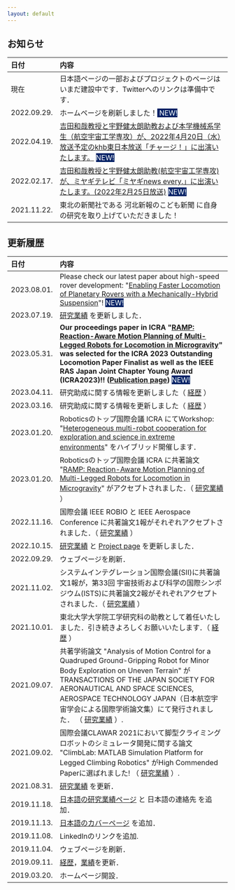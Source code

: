 ```yaml
---
layout: default
---
```




## お知らせ

| 日付        | 内容          |
|:-------------|:------------------|
| 現在 | 日本語ページの一部およびプロジェクトのページはいまだ建設中です．Twitterへのリンクは準備中です． |
| 2022.09.29. | ホームページを刷新しました！<span style="background-color:#002266"> <span style="color: white">NEW! </span> </span> |
| 2022.04.19. | [吉田和哉教授と宇野健太朗助教および本学機械系学生（航空宇宙工学専攻）が、2022年4月20日（水）放送予定のkhb東日本放送「チャージ！」に出演いたします。](https://www.mech.tohoku.ac.jp/news220419_1/) <span style="background-color:#002266"> <span style="color: white">NEW! </span> </span> |
| 2022.02.17. | [吉田和哉教授と宇野健太朗助教(航空宇宙工学専攻)が、ミヤギテレビ「ミヤギnews every.」に出演いたします。(2022年2月25日放送)](https://www.mech.tohoku.ac.jp/news210222/) <span style="background-color:#002266"> <span style="color: white">NEW! </span> </span> |
| 2021.11.22. | 東北の新聞社である 河北新報のこども新聞 に自身の研究を取り上げていただきました！ |



## 更新履歴

| 日付        | 内容          |
|:------------|:------------------|
| 2023.08.01. | Please check our latest paper about high-speed rover development: "<a href="https://arxiv.org/pdf/2307.04494.pdf" target="_blank">Enabling Faster Locomotion of Planetary Rovers with a Mechanically-Hybrid Suspension</a>"! <span style="background-color:#002266"> <span style="color: white"> NEW! </span> </span>|
| 2023.07.19. | [研究業績](./pub_j.html) を更新しました． |
| 2023.05.31. | **Our proceedings paper in ICRA "[RAMP: Reaction-Aware Motion Planning of Multi-Legged Robots for Locomotion in Microgravity](https://arxiv.org/abs/2301.07996)" was selected for the ICRA 2023 Outstanding Locomotion Paper Finalist as well as the IEEE RAS Japan Joint Chapter Young Award (ICRA2023)!! ([Publication page](./pub.html))** <span style="background-color:#002266"> <span style="color: white"> NEW! </span> </span>|
| 2023.04.11. | 研究助成に関する情報を更新しました（ [経歴](./bio_j.html) ） |
| 2023.03.16. | 研究助成に関する情報を更新しました（ [経歴](./bio_j.html) ） |
| 2023.01.20. | Roboticsのトップ国際会議 ICRA にてWorkshop: "[Heterogeneous multi-robot cooperation for exploration and science in extreme environments](https://espace.epfl.ch/hermes/)" をハイブリッド開催します． |
| 2023.01.20. | Roboticsのトップ国際会議 ICRA に共著論文 "[RAMP: Reaction-Aware Motion Planning of Multi-Legged Robots for Locomotion in Microgravity](https://arxiv.org/abs/2301.07996)" がアクセプトされました．（ [研究業績](./pub_j.html) ） |
| 2022.11.16. | 国際会議 IEEE ROBIO と IEEE Aerospace Conference に共著論文1報がそれぞれアクセプトされました．（ [研究業績](./pub_j.html) ） |
| 2022.10.15. | [研究業績](./pub_j.html) と [Project page](./proj.html) を更新しました． |
| 2022.09.29. | ウェブページを刷新． |
| 2021.11.02. | システムインテグレーション国際会議(SII)に共著論文1報が，第33回 宇宙技術および科学の国際シンポジウム(ISTS)に共著論文2報がそれぞれアクセプトされました．（ [研究業績](./pub_j.html) ） |
| 2021.10.01. | 東北大学大学院工学研究科の助教として着任いたしました．引き続きよろしくお願いいたします．（ [経歴](./bio_j.html) ） |
| 2021.09.07. | 共著学術論文 "Analysis of Motion Control for a Quadruped Ground-Gripping Robot for Minor Body Exploration on Uneven Terrain" が TRANSACTIONS OF THE JAPAN SOCIETY FOR AERONAUTICAL AND SPACE SCIENCES, AEROSPACE TECHNOLOGY JAPAN（日本航空宇宙学会による国際学術論文集）にて発行されました． （ [研究業績](./pub_j.html) ）.  |
| 2021.09.02. | 国際会議CLAWAR 2021において脚型クライミングロボットのシミュレータ開発に関する論文 "ClimbLab: MATLAB Simulation Platform for Legged Climbing Robotics" がHigh Commended Paperに選ばれました! （ [研究業績](./pub_j.html) ）. |
| 2021.08.31. | [研究業績](./pub_j.html) を更新．  |
| 2019.11.18. | [日本語の研究業績ページ](./pub_j.html) と 日本語の連絡先 を追加．  |
| 2019.11.13. | [日本語のカバーページ](./index_j.html) を追加．  |
| 2019.11.08. | LinkedInのリンクを追加.  |
| 2019.11.04. | ウェブページを刷新．  |
| 2019.09.11. | [経歴](./bio.html)，[業績](./pub.html)を更新．  |
| 2019.03.20. | ホームページ開設．  |










